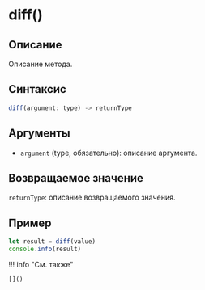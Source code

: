 # diff()

## Описание
Описание метода.

## Синтаксис
```javascript
diff(argument: type) -> returnType
```

## Аргументы
- `argument` (type, обязательно): описание аргумента.

## Возвращаемое значение
`returnType`: описание возвращаемого значения.

## Пример
```javascript linenums="1"
let result = diff(value)
console.info(result)
```

!!! info "См. также"

    []()

